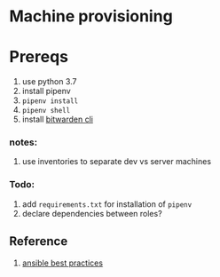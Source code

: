 # Machine provisioning

# Prereqs
1. use python 3.7
1. install pipenv
1. `pipenv install`
1. `pipenv shell`
1. install [bitwarden cli](https://github.com/bitwarden/cli)

### notes:
1. use inventories to separate dev vs server machines

### Todo:
1. add `requirements.txt` for installation of `pipenv`
1. declare dependencies between roles?
## Reference
1. [ansible best practices](https://docs.ansible.com/ansible/latest/user_guide/playbooks_best_practices.html#content-organization)